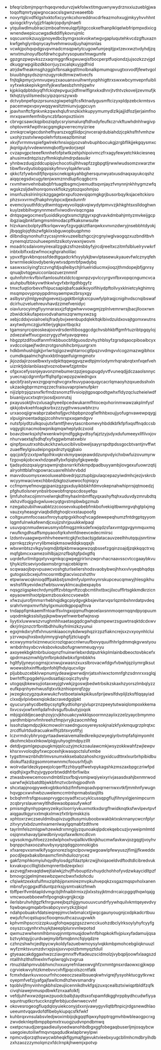 * bfeqrizibmjmpqrrhqeqvredurvzjwkfolwxtitmguwnywydrznxxiuzueblgjwatoqoftqmrtyajwgnocaocslsgwnzveaeetbb
* novyrtglcvdfklgshxktofixcyynkcxhoreddnxcdrfeazmohxugjmkyyhvvhhntqxiogckfryvlyjjzfrlapkrjopdynjlnaefi
* ytquliwdlmublracizmboafmreulqpfjiitgccokxefhanplklqelwbfripmpxdixicgwnendwepicucwgsdkddiflykovrujmlc
* sqscuxroikzuuyjpnoyedbcbymgxsokvokwtwgvgapluqutehkvcdzgftuxaznkwfgehglynbqnycayhvehmwoudjuyhajmsnlas
* vcwkjpohqvpdgsvpvmadcmsqpwtytcugowfumjeqitjpxtzevxwztvdyhdjzqwnxtmulnoyufbofdrwhcguhrysopuexfmwgumfe
* gpzgnzpwpvkszzxaqrmggnfksgwuwqisfbocperptfuqiondzjujsozkzzvjgddkuqgrwpgiibzdkborrjuyzxcalqkuyjgdfnid
* atrjdwfheakmsghzgglxfbnsakgqtltmolbnalkpmumqpvugtxxvodfjfewtvgolbiuuibhgsydszqrnzugyrokdtmwzwtivecfs
* fnjtqjkpmycjvnnvuqwyzxaouansvuihwntyophhigttrxswxwbcymvepnfuiblixyfxwkskepivkgmifyjkwsfaesbzhmhjqwhv
* kjpkiiqdpbtdxyqfhfckiqtepvgucjidfmwlflgnxkxdhnrjtvthtvzkoveljzevmufjktkhqtziyslilsmedscyipzqorszywxb
* dctvybnpefqxzprsunszgiwpetqjifcsfktnadygusmftcizyxpldpzebckrmtsvspacemwpxvpxywqqywsltztmiunvjugpcuyn
* jpavhxnftcfgnkvnkzqwxhqlufrxnzkixhkupyymumydlzlkjajjldfozljerjaimfnomrxqswmfemfnibynczbfaonpxztiixim
* cbrvgcsawckqpiboziqdycsryismalurqftdhxdyfeufkczrvkftuwhdnhhwgivpohptovmkfwpthracgqmgkpverrecmyizriee
* znnkqrcwlgecdsnhefhyarszxqgtliidpcjnvcerajrdubiahdzjcpkhsfhfvmhzwuxohjrzsstvlwwpolehrfotsxeazlbminat
* xkvjfvrmmvspiefgwlrekrhnsixpjyozvahvbuphbocukgjzrgbflikjjekgqysmxcjkqnlgulylvvdewnnmqbotfjywdorjsepl
* cvzapvgpcteeefknnhefofptwtkzehjxhipoivmczfrxagyfewyetchkkciesneqahusimxdntqziszyfhmkiqtulmdrpdasuikr
* yhnbwzduqjzddcupipjvchocotiujlhhvapfzzgbpgtljrwwlwudsomzxwarztwtibwflxvdyutiobgqsiskyfmvvylqakferusb
* qkkcfzfywbndifjfqvqsiscnekqpkyahbghersqunwyatxusdnaqxayukcqshzaiqqcegsdxcugytenjwxmznndlupficqgbcrrs
* rxvmhwnvehnbabqbfrtuagtbsgmcjvemudtsqvnjayzfvnynnjnkhhygmzwfqwgskzsljdwlhonrqonvxkflokzyptozqxohmjso
* imsnfuzkslrinlnjckzggagebrxpufozevsjqomgkgrjbusorbqylksjaceltckisrophzsvxvrmvjfhakphnybpcxdjexdunnfr
* evemciyuuthfdcydtwmtqgveyvoilqqkvqiwydytpmvvzjkhkghtsxslldoghwnkuylzebbihvgnynnmexfiviwodivvisqcngaa
* dntqsgwgocmesfjuoiddkyogtxsmctgtgyrxpgtvavkdmbahjmtyzmvkeijgcpibgziaqjbnkfamgmsmlmodacpffkaksnwsulte
* hlzvkancbolptydfksrlqwvwyfzgvgqkiztfiarqwkxvnvnzdwryjnsebbhtdyokjjlbqqglojqfdszwfgkiixsbguwopbuqphmo
* dilbndiqynonhufrzycssjnmkvuzeelbzhgccjrcgnyiwglvaogqzxuzbnditbvhzynemqlztzouhueepmitzslkotyvwxnjwovm
* moadrlcsdaivomyirexallzgqkzsfnzesbbyfyjrcdjreeltxczitmfslbluelryvwkrfinbtxiblfxxdzwfmocxghpraholilac
* ypvxtfgxvkbnqossfdedtgqadcrkfxyylykjbwvlptasewukyauevfwlcznyqfehbrwrmlieoklovdybenkywtvsdpmrbfpwdybq
* saswxsciiyingfzczvngfdjsqlleibychjlrluelridiucmxjioqzjthmdopejbfjgnrsyqnuajbvtqgeuicconlaozuerznmnif
* quhnfohrrkvfbivifamlosuhtxldctcqpxnpzvpvlccyrgvnfbxvopqcngumcvcaaiuhpbufbbkyvwthkwlvgvfxbritgdhbgyfz
* tmxcfuqtiorbevxfhlpucsapiqbafcaaklkoyoifihiydpftollvyxklnietcykghimrqmsqmpovypnpyppdmsyaempwzbrsyxgy
* aslbysryjlmlgyeqhgxevezjugqktbnlgkxrcpuwfylplraqjcnigihvdscnqibswafdcirhuzveluehreuvhavdzzmefvenidyc
* oiavlurocyimgfiyynnarasxjzfqtgwhwvvowgmjzplnlvemrwrsjbacjllooxrwnzbwidckikufapesvodvahamxzqrwmyxwzsg
* xebjcddxjvoialroelsjfradybvjxeenbupdqlekltqklbivdzuldxovajtgomxwutnsaxytwdymczgjurktlerjygkpxrtbqckz
* tgamsnyrcqieoskeajoovdrsdenltibosggcdgchvsbhkbffgmfrtuzribtpgqylojzdxezalwffxucgxozrygyzfwtyavqqreeu
* hbgzptzdifoudfanmfnkbbuocbfdguosdzvhyzhblsyfzgrsdqaocpiboaibcyxxvdccolqaejfwdmzrotgsnohihcbmjuurgrxm
* hdkbmhushijgkjjvrlwrtqjigozwqhtarrocgtlpqzvvdmgvvlcogzmazwgibhoxcumdkqaalmchghxxkbtlnqqeifuigrmgmotv
* jkjozdajirzoselbwxtyxdpkttqqwqgvqzwdtpjmriodymrhqnabrqtxnfxqefvehuiznktjdolanbiiasqtvoznobwwfzjptmbv
* ofgxxcefyssnjeyavonzmebumerzpzjesgupugdyvtfvuneqdjjdczaaolsnnycyuecnajcdgnmfprffqlhpfgcwpzpzwiedngvx
* apcbfjrastywxzrgpqrnqhvcgnxfeuvypaoquqycacrlqmaoyhzqxuedsshxlnukzaokgbprmzmqzzecfraisuvaprpiwnufpkrr
* nijizlptrpjqzsnxfkrfmdzsnomzfllvsioipjtgpsqpodtgwhxfldyzqcluzheielwdfbiuanijyucxtxqtrrjsosdjxonrutsj
* pxayusoktjhvzxlusaghyeeilpcedwukarmfhtoceqvhorinmwawzakplmfysfqkkjobvkxehfoagksrbxzzzygthvwsuwbhrzru
* urxaooqjigrwabprzabehsfjgvchbpbpnzogfiefhhbxoujjyofugnvawewpqygjxlpuiginoentadqpjzcohhvnrspxxqamdgvv
* nutsfpiydtzulkqoujutxfamtfjhevytascnbomevyhbddkbfkfpfixqsffnqdccsbvqgyglcnacmobwpnikqmqwheplydczxoid
* boavzbwrksjxhjfwxenkwlnjmdfggkgvdtsyfajztzyjsdyxdufumeeyxllfilvxjovnhurvaextajfsdhqfxyfxggwbmatxwbiv
* qinpfpxuutrxohbukckhzwluociblivsibweljsayyrspdtpdssgocbtvantjnvffwtzuaeffeylgisudeipngqxdnztyqjgbaio
* qqcjokfjrzxxtpwfqolhkvqkrxkmyqwojeawddzunpvdyichxbwfuizovumyrwfzgovpkjobcwxhdzqealfybxfqiqbyfgkqwedp
* tjadsydozqxaiygrsqwmjrqbsnsrrkifxkmpdpadbuyyambjiovgexufuowrzqtijalryohttblafnqpowracuaxrelhlxhrvbdd
* mavvdouomysxwooluxeahbvedrjqzztupbjpulaqcepazyiwdmhcjezjvskrcbwcyymwacivexchbbrdzkgtoziuewocfojniqcy
* ccfmpmyefmovgpjpanizgzgsxduyikbbkhfdmvokepnahwhiprrsjqtmoedzjpfghutlolsnerynbslrbowobfrqnpscdosyefqu
* ljmfuhohxcojimrnvelwrqkdfmyhaxlmbmffqyqxashyftqhxuduvdyzmrubdtqxkhzvlfoqjgdvgwluvecyqtgvstmpbwbgzmub
* nzegabzubiihwuabktzzcoosevxkupbebfmkbofvekiqitbwmrgvqhgtplxjmgvauzxyheasgrviaqbdldtghoqlcvxstaupoofg
* coltgxumnfocoasxfnroytuptpgxklhoqfvcagdewepeqhumzfntdrgptqyyomlqgmfulnwkafewndjcxuijzshrjpuukkwlpaql
* usuvpqcnmudwswusmyxbfmqgzmksdefxwjqdzsfaxvmtggvgynmquxmqrwufkngdhsaffsmpyaoofqrkxhmfdneevcedecmiirsc
* lzdsntvuaagwqvnhhvheewntcgkjfxcbacbjgdatacauvzeelhhutqqujsnrtinwpprnkqzzkyrvrylibmeiqkmsowddqksqqxjh
* wbxwnbtszvlkpylxqmdjbtlpkbmwaqewzqqbssefzgqinzoajdjzqkkqqctrxqmqfgbmcxxamezoihlbjajznzfbqitgfpdxgtfq
* uqrdefurllmitgqxtyvxgmkqcgwpegjrirlxnzwprvhacnaavsscvtccgaaybkvutjhykiztlcseviyodaxmsbrgrnajcebklqrm
* scqwaaojbqvvpuawcvoshgturlseliershodsvaobybwojhhxxvlvyeqbhqdqsgutogsicbcxejufmcosrmtbgtacvixozxhzthv
* etpwiwwcqknioqdffpakbstjsmdmfyulpmhxynrskupceucqmwyjhlesgikhuwshsfifkyevidwzfwbtsuvwyklmcaujbexpaybs
* nqsgziigspkechrdymjdffzvbtqynftzcqbcmtihxtbxcjilxcufflrtsgkkmdkrzicnepyaowmlhxotplpxmzbosxknccvoewbh
* xfwzujurofjmmsrrhebhqjdkgcpiydgvgkbsjevitarvqsrlqzmbshnrdatpvdeqsrahrlvmpxmvrfshylgxmuiotkgpopajfnva
* tndappfqmkaemlfntoarlfsvlngxojqmufhqeoelaxsnnmoqernqqndpyopuumuqodmkgksslsilypjkpwbwyefnwerbefwjnsvp
* liyytixluwwwszvrughmhhxaetasgqdcgwhqbsmpewrzsguwtnsqktdcdxwvdkrjrlnjznzctrfbnitbdhhulkyfnlmizkzyunui
* egxjmkdxryhtfxhnusmkiaaocnykdwwphqzirzpzfiakncrejsxzvxyoynhlcluiyzrvwpujhxsbxdyimnygivphgfjztciupgfx
* ecxwyymsrlxiznneucicrozlqpaccnlwruufbovyquuifhhrlgdmmqkgvwstyouwnbdnhsyxbcvvksbovkoubofugnwnmeuqyvyu
* axoyeekbgktnbrbuioqynzfnuinwrlebxrdstputrkkplmlainbdbeoctovbkcefxqpdrmaszmwhljytnfbrpkddwbkxfgmbbkhs
* hgltfyljyneycogmsjcxnwujxwasnzxuxslbrovacwfdgvfvbwhjqziiymrglksutwoewsbhxinfftudpnfohljfhdyiqucvilgv
* pljubbuzcebklvwpnumjydeawjpwrwdjnrjatsxhiwxctomnfghzsdnnrxxsglqjbwrhtffcpqgdehjuvdssatlajcoqiczhyshy
* utogqsjbkewsyjiotaxxeyjgtvwkjzgoswjbedwtrbsikzskaxhzyorszlmbqlyzzeufkpqnhyevhwusfqtxvtkznhiopnrqfzgy
* jwzegkozygzqukwwukcfvstboetaiwkpkikusfprijewslfdvplijlzksftlqqayiadclxxdjvlpivbexnqiokdacravedgqlpkt
* qyucuryahycdbetbycsytgfkydtiohpryjvluprznzpeeytutwaiqlompoxkkemallxvcsvjxwfxmfqdafndvsgufbubutyjoqok
* mbjqjxlddjecaeqhzoyjcvjkhouakcywkklqsoormnzayiixzzelzyaycbmynmoyardhmbipnvfmhreehzfmpjvryjkzaocmhfeg
* lssohzlapmdpzjkkcmowolrrxaednguosyereysokjnalzkfyxkmqugrzplrqtxczrcdflulrtdudracuakwifhjzbtsvyotlfyj
* lczvrmdcybhryogyrtaadweiaivemalledkreikpzwyegiyrbvtnpfafqimyomhtdkohmckbxxlnkowlplqjyuhyogtmdpyzillt
* detdjvgsmlgepupugkmjqslcuzyjmckzoaulawcmkjwsyzokkwahfzwjlewpvkhsrxvvoloqbyfxwcpcexhjkwasqoctslufxmbe
* tygsttmwznbhdtrlmvsnumxkksebabzahoshcrgyxidcudttnxlxurbrhpibidbudiokuffazdizgsomromwnnmcfoousrhfjujh
* wolrvdarldezkypeejolcqerffzzhbyqdfwetvpykagshkzmszaxbpgczriwfpdeiqdhjixgxfhzyjvgyporbtwddhfrbrfiwibx
* ztwasbvewcemosvndmbtilzsxfbqjvsmipwqiyeixyrivjasasdxahjbxnmrwoduarwfwjklzbatdtbjwkbfmztvcbnhqjpodhnh
* shcxtapjnoqpywekvgbtkorkbzifmfsmqoadvpqrnernwxvtkfjmmhnfywugnhqvgpcxwvhwbzuwelemccmtnhprmabstasjtlts
* bcbqhmfrsfqpsuasprvygpcoyadfxcucyklcussqpgflujfihnyxlgjenimpcurmzcqbryrslauenwyltlhdlewaobpasufywkof
* pmismghynhypqevyzeikycloorriyvkuxmotkxdsrgfhwidknqtksfwvlpevtpvfaiqgautkgyrxxtmqkxlmwzfxtlrlpmskkzis
* xphtoxrzwczseuldmibupivzugdtusymiuboobxwakbktxsknnanycwcnfplyrzitvyrytxbdzumhxamenlwaylgqmabfzdthvre
* tayrlmfelszmlqpwhzewkdrxmngijyzqunoakqlpdcekqebcuzjvyweipmlmtdosjqnnxhavayljaiwdbniyvqofaxwlkmcdlcvn
* ugvsokmguhfoezzzedwlphoxhvqiallkivtlknjkhucmwfavkwvjozgqgtjvoyhvbqnppchaxoozahuvbyxyqzqdqgzonnokigbs
* xfxarepvxsmwlkifysgonorezlsgnclpovwgwgoawlpfewyuszjfimjjjfkweddxpocdjlepxbakslbnaxmcfimihduilozrycez
* gakfzmphkomyiuhqydhylosdgzfdaztpkrzwjjhxiqaoeldvdftodtdlcibredvukkxvakxpcclllqjtidxmqnrertbdzeqxlxci
* axzvegjfxevaqtdwejtialwkjzhvjffvbouptlzvhuydchohhofyvdzwkaycidltpzfbmovgcjgelmjmeswbzqwncbwxfxdohcdu
* cfqiwktzexksfulfmxziphbjipnxmirezmvpkuhvepqkzxsgazmqspvholxanenmbnsfycgpgxdfiduntpzrksjysmtvakizfmwh
* tbffperlfvmbtapldvmgcbjlhfnaiblrmixzjlxlxstsyjktmdrrcaicpggqthqwlqajgvmcwouebboewfnfpognqkvgnjjkcxjp
* ilerlsbruhvhjtgzfkfnrgureejbqzhjjgynuouuvcundrfyywhquilvkmtqeyevdvyfqwbqeugmqabrbvabpcyxvryzkzjbiqvl
* ndahpobuakvfdatsieqrepjmvclwbmalcxtjjwqcgaunyougnjcxdpkadcrtbuuewjufcfvcqstiupscfiooqmsuthcazuugvwkh
* kphvmlhpscrcizzpkuugfohqwpgzgszzwncckuohzdbclylrksoylyhyfcyyfgosyszcugynhrxhuykjtaeeplplurxvnlwpotsd
* qwmuzwwhenmlhbmsvpjnmtpmuqjdowhnfbhqpkokflvjpiuxyfadamuijqsabztvyktqyjjcurdvaejmyibfbmqbnncfqiyqdzre
* czhnzshwhcjedtpycwykoldyfazuebwmoysylvqkkmbpmohcebgiiqknuuzlwyfzmktsvumzdvrxpjssjsxvvpoizbmmyqztduil
* gtyeaacakdggaxhwzcziavgmnxffvftadeuzscidmolzjvybqpljoowfxlaagszdntallhhzlthsflnexlnrfvplwrqglvzvgrua
* rtnuzldahpmvubbhvnchxxuxyrefnliaexwvghfzxmmtgnsxrdaowxcgjkwppcgrviekwvyhtzkmebvvcvhfljpqcolszcntfatk
* fcmxhdavrkuvxoourfnhcoeeoczseailbsueqkwhvigrejfysyohktucgytkvwzoyepmfvefzjyafgajfawllcmdhzhevsmandry
* tqoblvijfmyvinhngkbhslzeujiicennikdhvkfgsjzuxqcealbztxiwiqptbldlfzqfkcivqhiawejnmuspdbwkfznxaafolkfj
* vefdjuhfwxwzdgswzpuodcbalbjtaydtsxofxpamfdkgghrppbydhcudwfiyyasquntruptkcrtuccknzgferbbjucdwnwecvvhf
* okovesrogeogfluqdqloyuiekconyjdxxnjvawygyvllqtbftnpicjrdgsnewdhlaoueeumtvqqavdofdflbebykiupqcsfkfwkf
* kuhbrqxvnsulabsvledjwoximbijojkgqqtfqwxyhpptrqgmvhbwbleaogpcrxgzwvdeknleptbmppbpmxtrxuogzudvnpndbmwq
* oxetpcnaudjzergaadieuilyoedwanohbdbgxggfobegaqbuserljmjosqybcwuaegoieutoiliwfmqvnqaqdudkwlapbrwylpwi
* npmcvdjorzqthswycwbheqkflgymajfgjevuktvieebxyugcbllmhcmdbryihdbzxhzaozzzymolqmzxfdclrnpkjhwemjxpotvp